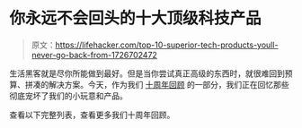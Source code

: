 # 你永远不会回头的十大顶级科技产品

> 原文：<https://lifehacker.com/top-10-superior-tech-products-youll-never-go-back-from-1726702472>

生活黑客就是尽你所能做到最好。但是当你尝试真正高级的东西时，就很难回到预算、拼凑的解决方案。今天，作为我们 [十周年回顾](http://lifehacker10.lifehacker.com/welcome-to-lifehackers-10th-anniversary-celebration-1723672659#_ga=1.157736890.1610386042.1433200380) 的一部分，我们正在回忆那些彻底宠坏了我们的小玩意和产品。



查看以下完整列表，查看更多我们十周年回顾。